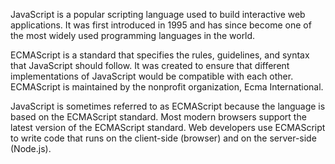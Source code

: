JavaScript is a popular scripting language used to build interactive web applications. It was first introduced in 1995 and has since become one of the most widely used programming languages in the world.

ECMAScript is a standard that specifies the rules, guidelines, and syntax that JavaScript should follow. It was created to ensure that different implementations of JavaScript would be compatible with each other. ECMAScript is maintained by the nonprofit organization, Ecma International.

JavaScript is sometimes referred to as ECMAScript because the language is based on the ECMAScript standard. Most modern browsers support the latest version of the ECMAScript standard. Web developers use ECMAScript to write code that runs on the client-side (browser) and on the server-side (Node.js).
